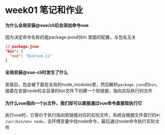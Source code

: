 # week01 笔记和作业


#### 为什么全局安装@vue/cli后会添加命令vue
因为决定命令名称的是package.json的bin 里面的配置，与包名无关

```json
// package.json
"bin": {
  "vue": "bin/vue.js"
}
```

#### 全局安装@vue-cli时发生了什么
安装后，包会被下载在全局的node_modules里，然后解析`package.json`的`bin`，接着在安装node的主目录的bin文件下创建一个软链接，指向实际执行的文件

#### 为什么vue指向一个js文件，我们却可以直接通过vue命令直接取执行它
执行vue时，它等价于执行指向软链接对应的实际文件，系统会根据文件首行的`#! /usr/bin/env node`，去环境变量中找node命令，最后通过node命令执行实际文件

